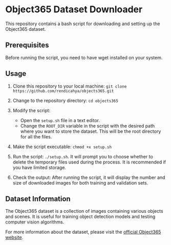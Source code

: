 # Object365 Dataset Downloader

This repository contains a bash script for downloading and setting up the Object365 dataset.

## Prerequisites

Before running the script, you need to have wget installed on your system.

## Usage

1. Clone this repository to your local machine:
`git clone https://github.com/rendicahya/objects365.git`

2. Change to the repository directory:
`cd objects365`

3. Modify the script:
   - Open the `setup.sh` file in a text editor.
   - Change the `ROOT_DIR` variable in the script with the desired path where you want to store the dataset. This will be the root directory for all the files.

4. Make the script executable: `chmod +x setup.sh`

5. Run the script: `./setup.sh`. It will prompt you to choose whether to delete the temporary files used during the process. It is recommended if you have limited storage.

6. Check the output:
After running the script, it will display the number and size of downloaded images for both training and validation sets.

## Dataset Information

The Object365 dataset is a collection of images containing various objects and scenes. It is useful for training object detection models and testing computer vision algorithms.

For more information about the dataset, please visit the [official Object365 website](https://www.objects365.org/).
